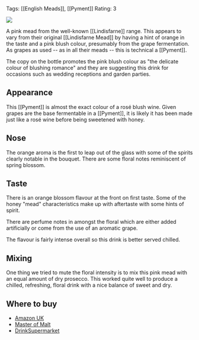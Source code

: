 Tags: [[English Meads]], [[Pyment]]
Rating: 3

![](https://www.masterofmalt.com/mead/lindisfarne/lindisfarne-pink-mead.jpg)

A pink mead from the well-known [[Lindisfarne]] range. This appears to vary from their original [[Lindisfarne Mead]] by having a hint of
orange in the taste and a pink blush colour, presumably from the grape fermentation. As grapes as used -- as in all their meads -- this is technical a [[Pyment]].

<!-- PELICAN_END_SUMMARY -->

The copy on the bottle promotes the pink blush colour as "the delicate colour of blushing romance" and they are suggesting this drink for occasions such as wedding receptions and garden parties.

## Appearance

This [[Pyment]] is almost the exact colour of a rosé blush wine. Given grapes are the base fermentable in a [[Pyment]], it is likely it has been made just like a rosé wine before being sweetened with honey.

## Nose

The orange aroma is the first to leap out of the glass with some of the spirits clearly notable in the bouquet. There are some floral notes reminiscent of spring blossom.

## Taste

There is an orange blossom flavour at the front on first taste. Some of the honey "mead" characteristics make up with aftertaste with some hints of spirit.

There are perfume notes in amongst the floral which are either added
artificially or come from the use of an aromatic grape.

The flavour is fairly intense overall so this drink is better served chilled.

## Mixing

One thing we tried to mute the floral intensity is to mix this pink mead with an equal amount of dry prosecco. This worked quite well to produce a chilled, refreshing, floral drink with a nice balance of sweet and dry.

## Where to buy

- [Amazon UK](https://www.amazon.co.uk/Lindisfarne-Pink-Mead-70cl/dp/B077CP6LYH/ref=as_li_ss_tl?s=grocery&ie=UTF8&qid=1513035781&sr=1-6&keywords=lindisfarne&linkCode=ll1&tag=traditionalmead-21&linkId=de0c368c860a7154f65624bc2392483c)
- [Master of Malt](https://scripts.affiliatefuture.com/AFClick.asp?affiliateID=345342&merchantID=7042&programmeID=25000&mediaID=0&tracking=&afsource=60&url=https%3a%2f%2fwww.masterofmalt.com%2fmead%2flindisfarne%2flindisfarne-pink-mead%2f%3fsrh%3d1)
- [DrinkSupermarket](https://www.awin1.com/cread.php?awinmid=3574&awinaffid=333769&ued=https%3A%2F%2Fwww.drinksupermarket.com%2Flindisfarne-pink-mead-70cl)
